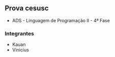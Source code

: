 ## Prova cesusc

- ADS - Linguagem de Programação II - 4ª Fase


### Integrantes

- Kauan
- Vinicius
